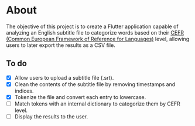 # About
The objective of this project is to create a Flutter application capable of analyzing an English subtitle file to categorize words based on their [CEFR (Common European Framework of Reference for Languages)](https://www.coe.int/en/web/common-european-framework-reference-languages/level-descriptions)  level, allowing users to later export the results as a CSV file.

## To do
- [x] Allow users to upload a subtitle file (.srt).
- [x] Clean the contents of the subtitle file by removing timestamps and indices.
- [x] Tokenize the file and convert each entry to lowercase.
- [ ] Match tokens with an internal dictionary to categorize them by CEFR level.
- [ ] Display the results to the user.
